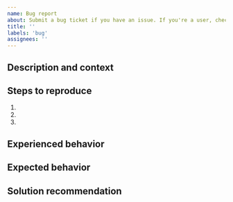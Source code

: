 ```yaml
---
name: Bug report
about: Submit a bug ticket if you have an issue. If you're a user, check out the Story Protocol Discord server for faster assistance.
title: ''
labels: 'bug'
assignees: ''
---
```

<!--- Fill out the fields if you're an integrator or contributor. -->

## Description and context
<!--- Provide a detailed description of the problem to expedite the process. -->


## Steps to reproduce
<!--- Describe what happened step by step. -->
<!--- If applicable, provide a link to a live example or include code to reproduce. -->

1.
2.
3.

## Experienced behavior
<!--- Describe what happened after the last step. -->


## Expected behavior
<!--- Describe what was expected to happen instead. -->


## Solution recommendation
<!--- Not mandatory, but feel free to recommend a way fix the issue. -->
